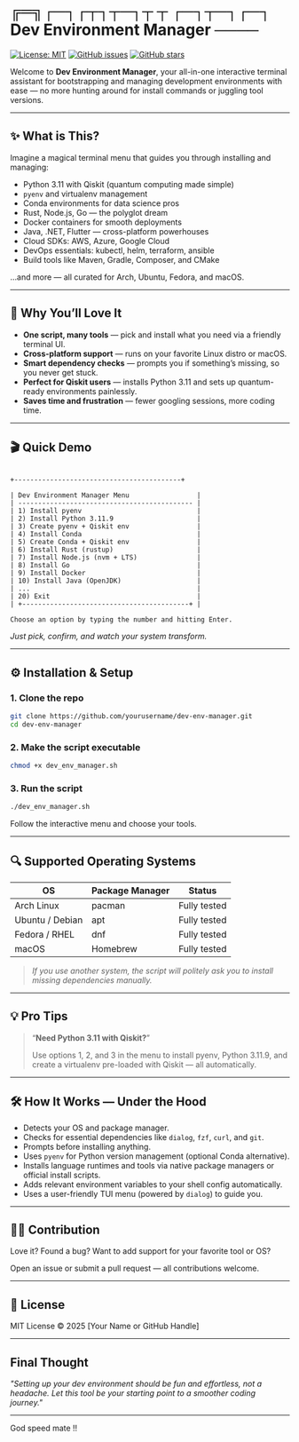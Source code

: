 # ╔═╗┌─┐┌┬┐┬─┐┬ ┬  ┌─┐┬─┐┌─┐  Dev Environment Manager ────

[![License: MIT](https://img.shields.io/badge/License-MIT-green.svg)](LICENSE)
[![GitHub issues](https://img.shields.io/github/issues/yourusername/dev-env-manager)](https://github.com/yourusername/dev-env-manager/issues)
[![GitHub stars](https://img.shields.io/github/stars/yourusername/dev-env-manager)](https://github.com/yourusername/dev-env-manager/stargazers)


Welcome to **Dev Environment Manager**, your all-in-one interactive terminal assistant for bootstrapping and managing development environments with ease — no more hunting around for install commands or juggling tool versions.

---

## ✨ What is This?

Imagine a magical terminal menu that guides you through installing and managing:

- Python 3.11 with Qiskit (quantum computing made simple)  
- `pyenv` and virtualenv management  
- Conda environments for data science pros  
- Rust, Node.js, Go — the polyglot dream  
- Docker containers for smooth deployments  
- Java, .NET, Flutter — cross-platform powerhouses  
- Cloud SDKs: AWS, Azure, Google Cloud  
- DevOps essentials: kubectl, helm, terraform, ansible  
- Build tools like Maven, Gradle, Composer, and CMake

…and more — all curated for Arch, Ubuntu, Fedora, and macOS.

---

## 🚀 Why You’ll Love It

- **One script, many tools** — pick and install what you need via a friendly terminal UI.  
- **Cross-platform support** — runs on your favorite Linux distro or macOS.  
- **Smart dependency checks** — prompts you if something’s missing, so you never get stuck.  
- **Perfect for Qiskit users** — installs Python 3.11 and sets up quantum-ready environments painlessly.  
- **Saves time and frustration** — fewer googling sessions, more coding time.

---

## 🎬 Quick Demo

```

+------------------------------------------+

| Dev Environment Manager Menu                 |
| -------------------------------------------- |
| 1) Install pyenv                             |
| 2) Install Python 3.11.9                     |
| 3) Create pyenv + Qiskit env                 |
| 4) Install Conda                             |
| 5) Create Conda + Qiskit env                 |
| 6) Install Rust (rustup)                     |
| 7) Install Node.js (nvm + LTS)               |
| 8) Install Go                                |
| 9) Install Docker                            |
| 10) Install Java (OpenJDK)                   |
| ...                                          |
| 20) Exit                                     |
| +------------------------------------------+ |

Choose an option by typing the number and hitting Enter.

````

*Just pick, confirm, and watch your system transform.*

---

## ⚙️ Installation & Setup

### 1. Clone the repo

```bash
git clone https://github.com/yourusername/dev-env-manager.git
cd dev-env-manager
````

### 2. Make the script executable

```bash
chmod +x dev_env_manager.sh
```

### 3. Run the script

```bash
./dev_env_manager.sh
```

Follow the interactive menu and choose your tools.

---

## 🔍 Supported Operating Systems

| OS              | Package Manager | Status       |
| --------------- | --------------- | ------------ |
| Arch Linux      | pacman          | Fully tested |
| Ubuntu / Debian | apt             | Fully tested |
| Fedora / RHEL   | dnf             | Fully tested |
| macOS           | Homebrew        | Fully tested |

> *If you use another system, the script will politely ask you to install missing dependencies manually.*

---

## 💡 Pro Tips

> “**Need Python 3.11 with Qiskit?**”
>
> Use options 1, 2, and 3 in the menu to install pyenv, Python 3.11.9, and create a virtualenv pre-loaded with Qiskit — all automatically.

---

## 🛠 How It Works — Under the Hood

* Detects your OS and package manager.
* Checks for essential dependencies like `dialog`, `fzf`, `curl`, and `git`.
* Prompts before installing anything.
* Uses `pyenv` for Python version management (optional Conda alternative).
* Installs language runtimes and tools via native package managers or official install scripts.
* Adds relevant environment variables to your shell config automatically.
* Uses a user-friendly TUI menu (powered by `dialog`) to guide you.

---

## 🧑‍💻 Contribution

Love it? Found a bug? Want to add support for your favorite tool or OS?

Open an issue or submit a pull request — all contributions welcome.

---

## 📜 License

MIT License © 2025 \[Your Name or GitHub Handle]

---

## Final Thought

*"Setting up your dev environment should be fun and effortless, not a headache.
Let this tool be your starting point to a smoother coding journey."*

---

God speed mate !!
